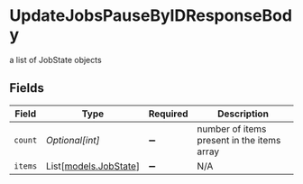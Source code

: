 # UpdateJobsPauseByIDResponseBody

a list of JobState objects


## Fields

| Field                                          | Type                                           | Required                                       | Description                                    |
| ---------------------------------------------- | ---------------------------------------------- | ---------------------------------------------- | ---------------------------------------------- |
| `count`                                        | *Optional[int]*                                | :heavy_minus_sign:                             | number of items present in the items array     |
| `items`                                        | List[[models.JobState](../models/jobstate.md)] | :heavy_minus_sign:                             | N/A                                            |